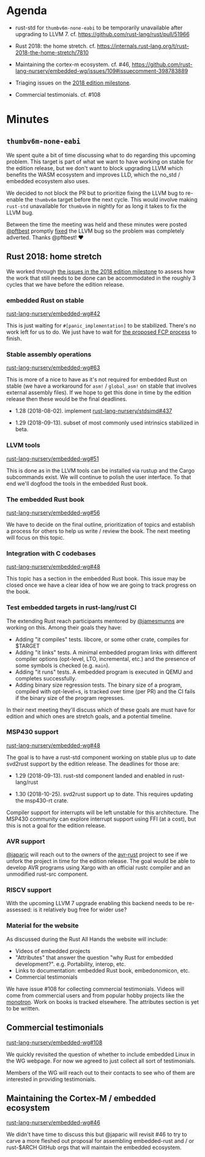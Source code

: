 # Agenda

- rust-std for `thumbv6m-none-eabi` to be temporarily unavailable after upgrading to LLVM 7. cf.
  https://github.com/rust-lang/rust/pull/51966

- Rust 2018: the home stretch. cf. https://internals.rust-lang.org/t/rust-2018-the-home-stretch/7810

- Maintaining the cortex-m ecosystem. cf. #46,
  https://github.com/rust-lang-nursery/embedded-wg/issues/109#issuecomment-398783889

- Triaging issues on the [2018 edition milestone].

- Commercial testimonials. cf. #108

[2018 edition milestone]: https://github.com/rust-lang-nursery/embedded-wg/milestone/1

# Minutes

## `thumbv6m-none-eabi`

We spent quite a bit of time discussing what to do regarding this upcoming problem. This target is
part of what we want to have working on stable for the edition release, but we don't want to block
upgrading LLVM which benefits the WASM ecosystem and improves LLD, which the no_std / embedded
ecosystem also uses.

We decided to not block the PR but to prioritize fixing the LLVM bug to re-enable the `thumbv6m`
target before the next cycle. This would involve making `rust-std` unavailable for `thumbv6m` in
nightly for as long it takes to fix the LLVM bug.

Between the time the meeting was held and these minutes were posted [@pftbest] promptly [fixed] the
LLVM bug so the problem was completely adverted. Thanks @pftbest! :heart:

[@pftbest]: https://github.com/pftbest
[fixed]: https://reviews.llvm.org/D48846

## Rust 2018: home stretch

We worked through [the issues in the 2018 edition milestone][edition] to assess how the work that
still needs to be done can be accommodated in the roughly 3 cycles that we have before the edition
release.

### embedded Rust on stable

[rust-lang-nursery/embedded-wg#42](https://github.com/rust-lang-nursery/embedded-wg/issues/42)

This is just waiting for `#[panic_implementation]` to be stabilized. There's no work left for us to
do. We just have to wait for [the proposed FCP process] to finish.

[edition]: https://github.com/rust-lang-nursery/embedded-wg/milestone/1
[the proposed FCP process]: https://github.com/rust-lang/rust/issues/44489#issuecomment-398965881

### Stable assembly operations

[rust-lang-nursery/embedded-wg#63](https://github.com/rust-lang-nursery/embedded-wg/issues/63)

This is more of a nice to have as it's not required for embedded Rust on stable (we have a
workaround for `asm!` / `global_asm!` on stable that involves external assembly files). If we hope
to get this done in time by the edition release then these would be the final deadlines.

- 1.28 (2018-08-02). implement [rust-lang-nursery/stdsimd#437]

- 1.29 (2018-09-13). subset of most commonly used intrinsics stabilized in beta.

[rust-lang-nursery/stdsimd#437]: https://github.com/rust-lang-nursery/stdsimd/issues/437

### LLVM tools

[rust-lang-nursery/embedded-wg#51](https://github.com/rust-lang-nursery/embedded-wg/issues/51)

This is done as in the LLVM tools can be installed via rustup and the Cargo subcommands exist. We
will continue to polish the user interface. To that end we'll dogfood the tools in the embedded Rust
book.

### The embedded Rust book

[rust-lang-nursery/embedded-wg#56](https://github.com/rust-lang-nursery/embedded-wg/issues/56)

We have to decide on the final outline, prioritization of topics and establish a process for others
to help us write / review the book. The next meeting will focus on this topic.

### Integration with C codebases

[rust-lang-nursery/embedded-wg#48](https://github.com/rust-lang-nursery/embedded-wg/issues/48)

This topic has a section in the embedded Rust book. This issue may be closed once we have a clear
idea of how we are going to track progress on the book.

### Test embedded targets in rust-lang/rust CI

The extending Rust reach participants mentored by [@jamesmunns] are working on this. Among their
goals they have:

[@jamesmunns]: https://github.com/jamesmunns

- Adding "it compiles" tests. libcore, or some other crate, compiles for $TARGET
- Adding "it links" tests. A minimal embedded program links with different compiler options
  (opt-level, LTO, incremental, etc.) and the presence of some symbols is checked (e.g. `main`).
- Adding "it runs" tests. A embedded program is executed in QEMU and completes successfully.
- Adding binary size regression tests. The binary size of a program, compiled with opt-level=s, is
  tracked over time (per PR)   and the CI fails if the binary size of the program regresses.

In their next meeting they'll discuss which of these goals are must have for edition and which ones
are stretch goals, and a potential timeline.

### MSP430 support

[rust-lang-nursery/embedded-wg#48](https://github.com/rust-lang-nursery/embedded-wg/issues/48)

The goal is to have a rust-std component working on stable plus up to date svd2rust support by the
edition release. The deadlines for those are:

- 1.29 (2018-09-13). rust-std component landed and enabled in rust-lang/rust

- 1.30 (2018-10-25). svd2rust support up to date. This requires updating the msp430-rt crate.

Compiler support for interrupts will be left unstable for this architecture. The MSP430 community
can explore interrupt support using FFI (at a cost), but this is not a goal for the edition release.

### AVR support

[@japaric] will reach out to the owners of the [avr-rust] project to see if we unfork the project in
time for the edition release. The goal would be able to develop AVR programs using Xargo with an
official rustc compiler and an unmodified rust-src component.

[@japaric]: https://github.com/japaric
[avr-rust]: https://github.com/avr-rust

### RISCV support

With the upcoming LLVM 7 upgrade enabling this backend needs to be re-assessed: is it relatively bug
free for wider use?

### Material for the website

As discussed during the Rust All Hands the website will include:

- Videos of embedded projects
- "Attributes" that answer the question "why Rust for embedded development?". e.g. Portability,
  interop, etc.
- Links to documentation: embedded Rust book, embedonomicon, etc.
- Commercial testimonials

We have issue #108 for collecting commercial testimonials. Videos will come from commercial users
and from popular hobby projects like the [monotron]. Work on books is tracked elsewhere. The
attributes section is yet to be written.

[monotron]: https://github.com/thejpster/monotron

## Commercial testimonials

[rust-lang-nursery/embedded-wg#108](https://github.com/rust-lang-nursery/embedded-wg/issues/108)

We quickly revisited the question of whether to include embedded Linux in the WG webpage. For now we
agreed to just collect all sort of testimonials.

Members of the WG will reach out to their contacts to see who of them are interested in providing
testimonials.

## Maintaining the Cortex-M / embedded ecosystem

[rust-lang-nursery/embedded-wg#46](https://github.com/rust-lang-nursery/embedded-wg/issues/46)

We didn't have time to discuss this but @japaric will revisit #46 to try to carve a more fleshed out
proposal for assembling embedded-rust and / or rust-$ARCH GitHub orgs that will maintain the
embedded ecosystem.
